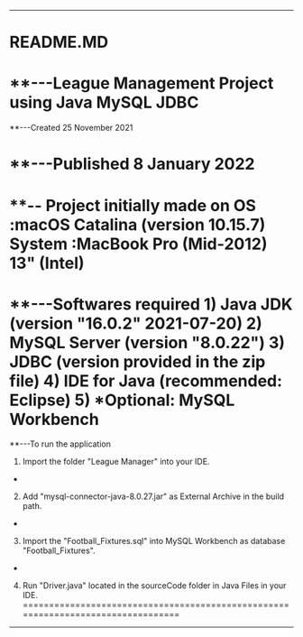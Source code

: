 **************************
README.MD
=================================================================================
**---League Management Project using 
	Java
	MySQL
	JDBC 
=================================================================================
**---Created 25 November 2021

**---Published 8 January 2022
=================================================================================
**-- Project initially made on 
	OS :macOS Catalina (version 10.15.7)
	System :MacBook Pro (Mid-2012) 13" (Intel)
=================================================================================
**---Softwares required
	1) Java JDK (version "16.0.2" 2021-07-20)
	2) MySQL Server (version "8.0.22")
	3) JDBC (version provided in the zip file)
	4) IDE for Java (recommended: Eclipse)
	5) *Optional: MySQL Workbench
=================================================================================
**---To run the application

1) Import the folder "League Manager" into your IDE.
-
2) Add "mysql-connector-java-8.0.27.jar" as External Archive in the build path.
-
3) Import the "Football_Fixtures.sql" into MySQL Workbench as database "Football_Fixtures".
-
4) Run "Driver.java" located in the sourceCode folder in Java Files in your IDE.
=================================================================================
***************************